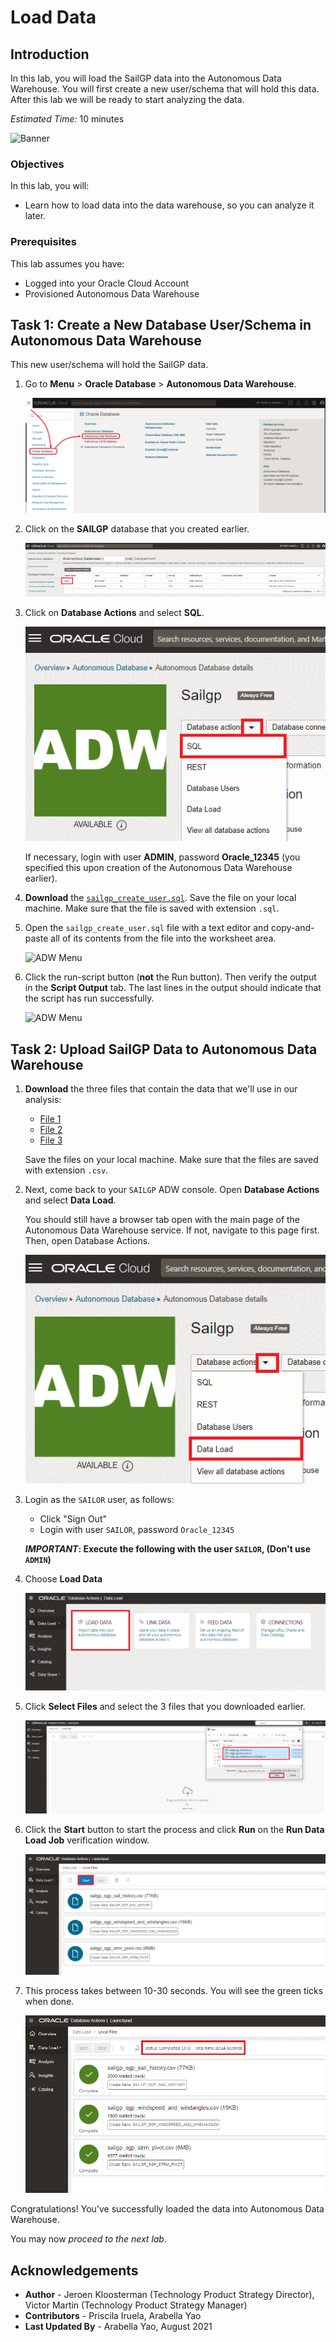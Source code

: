 # Load Data

## Introduction
In this lab, you will load the SailGP data into the Autonomous Data Warehouse. You will first create a new user/schema that will hold this data. After this lab we will be ready to start analyzing the data.

_Estimated Time:_ 10 minutes

![Banner](images/banner.jpg)

### Objectives

In this lab, you will:

- Learn how to load data into the data warehouse, so you can analyze it later.

### Prerequisites

This lab assumes you have:

- Logged into your Oracle Cloud Account
- Provisioned Autonomous Data Warehouse

## Task 1: Create a New Database User/Schema in Autonomous Data Warehouse

This new user/schema will hold the SailGP data.

1. Go to **Menu** > **Oracle Database** > **Autonomous Data Warehouse**.

   ![ADW Menu](images/adw-menu.png)

2. Click on the **SAILGP** database that you created earlier.

   ![ADW Menu](images/open-sailgp.png)

3. Click on **Database Actions** and select **SQL**.

   ![ADW Menu](images/open-database-actions.png)

   If necessary, login with user **ADMIN**, password **Oracle_12345** (you specified this upon creation of the Autonomous Data Warehouse earlier).

4. **Download** the <a href="https://objectstorage.eu-frankfurt-1.oraclecloud.com/p/ijzGhbd3fUi9JT-w47vGh27ORql8IFOOA_IkR_uePH-p4rvGN0uw5_AkVSi_xnZJ/n/fruktknlrefu/b/workshop-sailgp/o/sailgp_create_user.sql" target="\_blank">`sailgp_create_user.sql`</a>. Save the file on your local machine. Make sure that the file is saved with extension `.sql`.

5. Open the `sailgp_create_user.sql` file with a text editor and copy-and-paste all of its contents from the file into the worksheet area.

    ![ADW Menu](images/copy-paste.png)

6. Click the run-script button (**not** the Run button). Then verify the output in the **Script Output** tab. The last lines in the output should indicate that the script has run successfully.

    ![ADW Menu](images/run-script.png)


<!--
4. We're going to first create a new database user/schema that will hold the SailGP data. Open "Database Users".

   ![ADW Menu](images/open-db-users.png)

5. Choose "Create User"

   ![ADW Menu](images/create-user.png)

6. Fill in the following details:
      - User Name:  `SAILOR`
      - New Password: `Oracle_12345`
      - Confirm Password: `Oracle_12345`
      - Quota on tablespace DATA: `UNLIMITED`
      - Check "Web Access"
      - Check "OML"

   Then Create the User.

   ![ADW Menu](images/create-user2.png)

7. Next, give the user the access necessary to upload files through the Web UI.

   ![ADW Menu](images/enable-rest.png)

   Confirm by clicking "Rest Enable User".
-->

## Task 2: Upload SailGP Data to Autonomous Data Warehouse

1. **Download** the three files that contain the data that we'll use in our analysis:

    - <a href="https://objectstorage.eu-frankfurt-1.oraclecloud.com/p/2-NsFRdqH2-4D2xbOx6d-j_iczCCi8iARabfDPROr_9bKFANlUfIaVu8TXjdJLfO/n/fruktknlrefu/b/workshop-sailgp/o/sailgp_sgp_strm_pivot.csv" target="\_blank">File 1</a>
    - <a href="https://objectstorage.eu-frankfurt-1.oraclecloud.com/p/3SXFHx0G3hdgxhqZbmCZ8fUbKHwQogOidDk-IHBa87rf8bCK4iHEUV-i45pXbvi-/n/fruktknlrefu/b/workshop-sailgp/o/sailgp_sgp_sail_history.csv" target="\_blank">File 2</a>
    - <a href="https://objectstorage.eu-frankfurt-1.oraclecloud.com/p/pFyfBL7qRYh9jY9iqnK34RBLF-SSiyHyBZGaIU04Sw3MT8hYaS4zLMZSnulv19L8/n/fruktknlrefu/b/workshop-sailgp/o/sailgp_sgp_windspeed_and_windangles.csv" target="\_blank">File 3</a>

   Save the files on your local machine. Make sure that the files are saved with extension `.csv`.

2. Next, come back to your `SAILGP` ADW console. Open **Database Actions** and select **Data Load**.

   You should still have a browser tab open with the main page of the Autonomous Data Warehouse service. If not, navigate to this page first. Then, open Database Actions.

   ![Open Database Actions](images/open-database-actions-data.png)

3. Login as the `SAILOR` user, as follows:

   - Click "Sign Out"
   - Login with user `SAILOR`, password `Oracle_12345`

   **_IMPORTANT_: Execute the following with the user `SAILOR`, (Don't use `ADMIN`)**

4. Choose **Load Data**

    ![Start Data Load](images/start-data-load.png)

5. Click **Select Files** and select the 3 files that you downloaded earlier.

    ![Select Files](images/select-files.png)

6. Click the **Start** button to start the process and click **Run** on the **Run Data Load Job** verification window.

    ![Start Load Process](images/load-data.png)

7. This process takes between 10-30 seconds. You will see the green ticks when done.

    ![Load Completed](images/load-completed.png)

Congratulations! You've successfully loaded the data into Autonomous Data Warehouse.

You may now *proceed to the next lab*.

## **Acknowledgements**
- **Author** - Jeroen Kloosterman (Technology Product Strategy Director), Victor Martin (Technology Product Strategy Manager)
- **Contributors** - Priscila Iruela, Arabella Yao
- **Last Updated By** - Arabella Yao, August 2021
